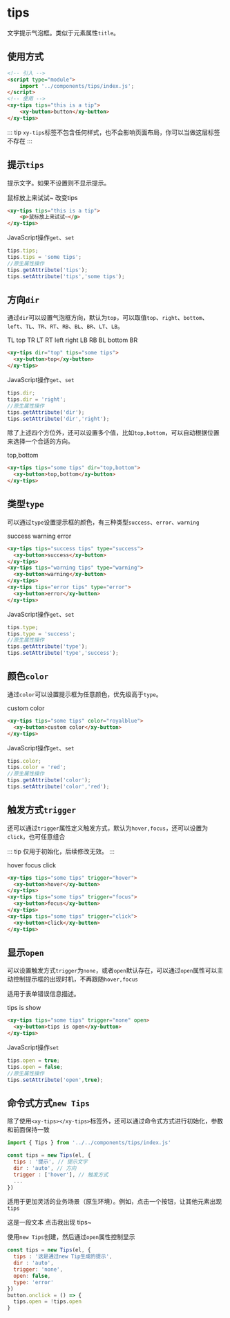 <script setup>
import { reactive, onMounted } from 'vue'
import './index.css'
  onMounted(() => {
    import('../../components/switch/')
    import('../../components/button/')
    import('../../components/tips/')
  })
  const state = reactive({
    value: true
  })
  let _tips = null
  const click = (ev) => {
    if (!_tips) {
      _tips = new Tips(newTips, {
        tips : '这是通过new Tip生成的提示',
        type: 'error',
        open: true
      })
    } else {
      _tips.open = !_tips.open
    }
    ev.target.textContent = !_tips.open?'点击我出现 tips~':'再次点击我隐藏 tips~'
  }
</script>

# tips

文字提示气泡框。类似于元素属性`title`。

## 使用方式

```html
<!-- 引入 -->
<script type="module">
    import '../components/tips/index.js';
</script>
<!-- 使用 -->
<xy-tips tips="this is a tip">
    <xy-button>button</xy-button>
</xy-tips>
```
::: tip
`xy-tips`标签不包含任何样式，也不会影响页面布局，你可以当做这层标签不存在
:::

## 提示`tips`

提示文字。如果不设置则不显示提示。

<div class="wrap">
<xy-tips tips="this is a tip">
    <span>鼠标放上来试试~</span>
</xy-tips>
<xy-button type="primary" onclick="this.previousElementSibling.tips='this is a new tip!'">改变tips</xy-button>
</div>

```html
<xy-tips tips="this is a tip">
    <p>鼠标放上来试试~</p>
</xy-tips>
```

JavaScript操作`get`、`set`

```js
tips.tips;
tips.tips = 'some tips';
//原生属性操作
tips.getAttribute('tips');
tips.setAttribute('tips','some tips');
```

## 方向`dir`

通过`dir`可以设置气泡框方向，默认为`top`，可以取值`top`、`right`、`bottom`、`left`、`TL`、`TR`、`RT`、`RB`、`BL`、`BR`、`LT`、`LB`。

<div class="dir-wrap">
<div class="a"></div>
<div class="b"></div>
<div class="c"></div>
<div class="d"></div>
<div class="x"></div>
<xy-tips dir="TL" tips="some tips"><xy-button>TL</xy-button></xy-tips>
<xy-tips dir="top" tips="some tips"><xy-button>top</xy-button></xy-tips>
<xy-tips dir="TR" tips="some tips"><xy-button>TR</xy-button></xy-tips>
<xy-tips dir="LT" tips="some tips"><xy-button>LT</xy-button></xy-tips>
<xy-tips dir="RT" tips="some tips"><xy-button>RT</xy-button></xy-tips>
<xy-tips dir="left" tips="some tips"><xy-button>left</xy-button></xy-tips>
<xy-tips dir="right" tips="some tips"><xy-button>right</xy-button></xy-tips>
<xy-tips dir="LB" tips="some tips"><xy-button>LB</xy-button></xy-tips>
<xy-tips dir="RB" tips="some tips"><xy-button>RB</xy-button></xy-tips>
<xy-tips dir="BL" tips="some tips"><xy-button>BL</xy-button></xy-tips>
<xy-tips dir="bottom" tips="some tips"><xy-button>bottom</xy-button></xy-tips>
<xy-tips dir="BR" tips="some tips"><xy-button>BR</xy-button></xy-tips>
</div>

```html
<xy-tips dir="top" tips="some tips">
  <xy-button>top</xy-button>
</xy-tips>
```


JavaScript操作`get`、`set`

```js
tips.dir;
tips.dir = 'right';
//原生属性操作
tips.getAttribute('dir');
tips.setAttribute('dir','right');
```

除了上述四个方位外，还可以设置多个值，比如`top,bottom`，可以自动根据位置来选择一个合适的方向。

<xy-tips tips="some tips" dir="top,bottom">
  <xy-button>top,bottom</xy-button>
</xy-tips>

```html
<xy-tips tips="some tips" dir="top,bottom">
  <xy-button>top,bottom</xy-button>
</xy-tips>
```

## 类型`type`

可以通过`type`设置提示框的颜色，有三种类型`success`、`error`、`warning`

<div class="wrap">
<xy-tips tips="success tips" type="success"><xy-button>success</xy-button></xy-tips>
<xy-tips tips="warning tips" type="warning"><xy-button>warning</xy-button></xy-tips>
<xy-tips tips="error tips" type="error"><xy-button>error</xy-button></xy-tips>
</div>

```html
<xy-tips tips="success tips" type="success">
  <xy-button>success</xy-button>
</xy-tips>
<xy-tips tips="warning tips" type="warning">
  <xy-button>warning</xy-button>
</xy-tips>
<xy-tips tips="error tips" type="error">
  <xy-button>error</xy-button>
</xy-tips>
```

JavaScript操作`get`、`set`

```js
tips.type;
tips.type = 'success';
//原生属性操作
tips.getAttribute('type');
tips.setAttribute('type','success');
```

## 颜色`color`

通过`color`可以设置提示框为任意颜色，优先级高于`type`。

<xy-tips tips="some tips" color="royalblue"><xy-button>custom color</xy-button></xy-tips>

```html
<xy-tips tips="some tips" color="royalblue">
  <xy-button>custom color</xy-button>
</xy-tips>
```

JavaScript操作`get`、`set`

```js
tips.color;
tips.color = 'red';
//原生属性操作
tips.getAttribute('color');
tips.setAttribute('color','red');
```

## 触发方式`trigger`

还可以通过`trigger`属性定义触发方式，默认为`hover,focus`，还可以设置为`click`，也可任意组合

::: tip
仅用于初始化，后续修改无效。
:::

<div class="wrap">
<xy-tips tips="some tips" trigger="hover"><xy-button>hover</xy-button></xy-tips>
<xy-tips tips="some tips" trigger="focus"><xy-button>focus</xy-button></xy-tips>
<xy-tips tips="some tips" trigger="click"><xy-button>click</xy-button></xy-tips>
</div>

```html
<xy-tips tips="some tips" trigger="hover">
  <xy-button>hover</xy-button>
</xy-tips>
<xy-tips tips="some tips" trigger="focus">
  <xy-button>focus</xy-button>
</xy-tips>
<xy-tips tips="some tips" trigger="click">
  <xy-button>click</xy-button>
</xy-tips>
```

## 显示`open`

可以设置触发方式`trigger`为`none`，或者`open`默认存在，可以通过`open`属性可以主动控制提示框的出现时机，不再跟随`hover,focus`

适用于表单错误信息描述。

<div class="wrap">
<xy-tips tips="some tips" trigger="none" open><xy-button>tips is show</xy-button></xy-tips>
<xy-switch checked onchange="this.previousElementSibling.open = this.checked;"></xy-switch>
</div>

```html
<xy-tips tips="some tips" trigger="none" open>
  <xy-button>tips is open</xy-button>
</xy-tips>
```

JavaScript操作`set`

```js
tips.open = true;
tips.open = false;
//原生属性操作
tips.setAttribute('open',true);
```

## 命令式方式`new Tips`

除了使用`<xy-tips></xy-tips>`标签外，还可以通过命令式方式进行初始化，参数和前面保持一致

```js
import { Tips } from '../../components/tips/index.js'

const tips = new Tips(el, {
  tips : '提示', // 提示文字
  dir : 'auto', // 方向
  trigger : ['hover'], // 触发方式
  ...
})
```

适用于更加灵活的业务场景（原生环境）。例如，点击一个按钮，让其他元素出现`tips`

<div class="wrap">
  <span id="newTips">这是一段文本</span>
  <xy-button type="primary" @click="click">点击我出现 tips~</xy-button>
</div>

使用`new Tips`创建，然后通过`open`属性控制显示

```js
const tips = new Tips(el, {
  tips : '这是通过new Tip生成的提示',
  dir : 'auto',
  trigger: 'none',
  open: false,
  type: 'error'
})
button.onclick = () => {
  tips.open = !tips.open
}
```



